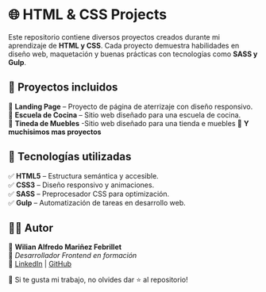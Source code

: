 # 🌐 HTML & CSS Projects  

Este repositorio contiene diversos proyectos creados durante mi aprendizaje de **HTML y CSS**. Cada proyecto demuestra habilidades en diseño web, maquetación y buenas prácticas con tecnologías como **SASS y Gulp**.  

## 📁 Proyectos incluidos  

🔹 **Landing Page** – Proyecto de página de aterrizaje con diseño responsivo.  
🔹 **Escuela de Cocina** – Sitio web diseñado para una escuela de cocina.  
🔹 **Tineda de Muebles**  -Sitio web diseñado para una tienda e muebles
🔹 **Y muchisimos mas proyectos**

## 🚀 Tecnologías utilizadas  

✅ **HTML5** – Estructura semántica y accesible.  
✅ **CSS3** – Diseño responsivo y animaciones.  
✅ **SASS** – Preprocesador CSS para optimización.  
✅ **Gulp** – Automatización de tareas en desarrollo web.  

## 👨‍💻 Autor  
📌 **Wilian Alfredo Mariñez Febrillet**  
💼 *Desarrollador Frontend en formación*  
📍 [LinkedIn](https://www.linkedin.com/in/wilian-marinez/) | [GitHub](https://github.com/Wilian203)  

📢 Si te gusta mi trabajo, no olvides dar ⭐ al repositorio!



